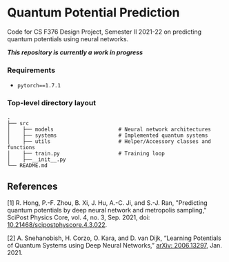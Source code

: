 # Quantum Potential Prediction

Code for CS F376 Design Project, Semester II 2021-22 on predicting quantum potentials using neural networks. 

_**This repository is currently a work in progress**_

### Requirements
* `pytorch==1.7.1`

### Top-level directory layout

    .  
    ├── src
    │    ├── models                     # Neural network architectures
    │    ├── systems                    # Implemented quantum systems
    │    ├── utils                      # Helper/Accessory classes and functions
    │    ├── train.py                   # Training loop
    │    ├──__init__.py                 
    └── README.md

References
-----------
[1] R. Hong, P.-F. Zhou, B. Xi, J. Hu, A.-C. Ji, and S.-J. Ran, "Predicting quantum potentials by deep neural network and metropolis sampling," SciPost Physics Core, vol. 4, no. 3, Sep. 2021, doi: [10.21468/scipostphyscore.4.3.022](10.21468/scipostphyscore.4.3.022).

[2] A. Snehanobish, H. Corzo, O. Kara, and D. van Dijk, “Learning Potentials of Quantum Systems using Deep Neural Networks,” [arXiv: 2006.13297](https://arxiv.org/pdf/2006.13297.pdf), Jan. 2021.